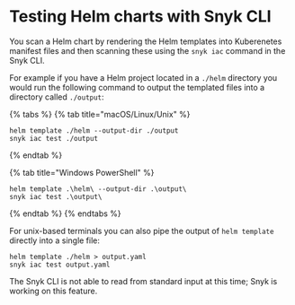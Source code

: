 # Testing Helm charts with Snyk CLI

You scan a Helm chart by rendering the Helm templates into Kuberenetes manifest files and then scanning these using the `snyk iac` command in the Snyk CLI.

For example if you have a Helm project located in a `./helm` directory you would run the following command to output the templated files into a directory called `./output`:

{% tabs %}
{% tab title="macOS/Linux/Unix" %}
```
helm template ./helm --output-dir ./output
snyk iac test ./output
```
{% endtab %}

{% tab title="Windows PowerShell" %}
```
helm template .\helm\ --output-dir .\output\
snyk iac test .\output\
```
{% endtab %}
{% endtabs %}

For unix-based terminals you can also pipe the output of `helm template` directly into a single file:

```
helm template ./helm > output.yaml
snyk iac test output.yaml
```

The Snyk CLI is not able to read from standard input at this time; Snyk is working on this feature.
